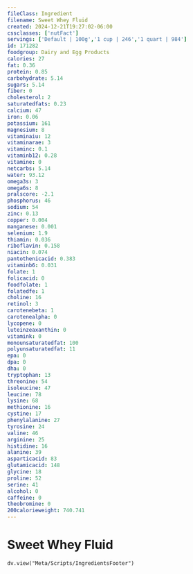 ```yaml
---
fileClass: Ingredient
filename: Sweet Whey Fluid
created: 2024-12-21T19:27:02-06:00
cssclasses: ['nutFact']
servings: ['Default | 100g','1 cup | 246','1 quart | 984']
id: 171282
foodgroup: Dairy and Egg Products
calories: 27
fat: 0.36
protein: 0.85
carbohydrate: 5.14
sugars: 5.14
fiber: 0
cholesterol: 2
saturatedfats: 0.23
calcium: 47
iron: 0.06
potassium: 161
magnesium: 8
vitaminaiu: 12
vitaminarae: 3
vitaminc: 0.1
vitaminb12: 0.28
vitamine: 0
netcarbs: 5.14
water: 93.12
omega3s: 3
omega6s: 8
pralscore: -2.1
phosphorus: 46
sodium: 54
zinc: 0.13
copper: 0.004
manganese: 0.001
selenium: 1.9
thiamin: 0.036
riboflavin: 0.158
niacin: 0.074
pantothenicacid: 0.383
vitaminb6: 0.031
folate: 1
folicacid: 0
foodfolate: 1
folatedfe: 1
choline: 16
retinol: 3
carotenebeta: 1
carotenealpha: 0
lycopene: 0
luteinzeaxanthin: 0
vitamink: 0
monounsaturatedfat: 100
polyunsaturatedfat: 11
epa: 0
dpa: 0
dha: 0
tryptophan: 13
threonine: 54
isoleucine: 47
leucine: 78
lysine: 68
methionine: 16
cystine: 17
phenylalanine: 27
tyrosine: 24
valine: 46
arginine: 25
histidine: 16
alanine: 39
asparticacid: 83
glutamicacid: 148
glycine: 18
proline: 52
serine: 41
alcohol: 0
caffeine: 0
theobromine: 0
200calorieweight: 740.741
---
```


# Sweet Whey Fluid

```dataviewjs
dv.view("Meta/Scripts/IngredientsFooter")
```